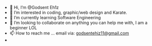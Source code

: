 - 👋 Hi, I’m @Godsent Eh1z
- 👀 I’m interested in coding, graphic/web design and Karate.
- 🌱 I’m currently learning Software Engineering
- 💞️ I’m looking to collaborate on anything you can help me with, I am a beginner LOL 
- 📫 How to reach me ... email via: godsentehiz11@gmail.com
-

<!---
Eh1z/Eh1z is a ✨ special ✨ repository because its `README.md` (this file) appears on your GitHub profile.
You can click the Preview link to take a look at your changes.
--->
